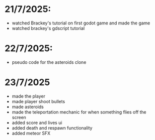 
# 21/7/2025:
- watched Brackey's tutorial on first godot game and made the game
- watched brackey's gdscript tutorial

# 22/7/2025:
- pseudo code for the asteroids clone

# 23/7/2025
- made the player
- made player shoot bullets
- made asteroids
- made the teleportation mechanic for when something flies off the screen
- added score and lives ui
- added death and respawn functionality
- added meteor SFX